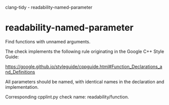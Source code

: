 clang-tidy - readability-named-parameter

</div>

# readability-named-parameter

Find functions with unnamed arguments.

The check implements the following rule originating in the Google C++
Style Guide:

<https://google.github.io/styleguide/cppguide.html#Function_Declarations_and_Definitions>

All parameters should be named, with identical names in the declaration
and implementation.

Corresponding cpplint.py check name:
<span class="title-ref">readability/function</span>.
